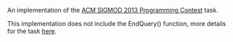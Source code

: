 An implementation of the [ACM SIGMOD 2013 Programming Contest](http://sigmod.kaust.edu.sa/index.html) task.

This implementation does not include the EndQuery() function, more details for the task [here](http://sigmod.kaust.edu.sa/task-details.html).
